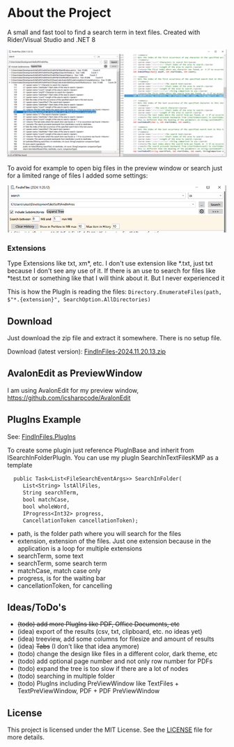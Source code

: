 # About the Project

A small and fast tool to find a search term in text files. Created with Rider/Visual Studio and .NET 8

![main.png](images/mainwindow.png)

To avoid for example to open big files in the preview window or search just for a limited range of files I added some settings:


![settings.png](images/settings.png)

### Extensions

Type Extensions like txt, xm*, etc.
I don't use extension like *.txt, just txt because I don't see any use of it. If there is an use to search for files like *test.txt or something like that I will think about it. But I never experienced it

This is how the PlugIn is reading the files:
`Directory.EnumerateFiles(path, $"*.{extension}", SearchOption.AllDirectories)`

## Download

Just download the zip file and extract it somewhere. There is no setup file.

Download (latest version): [FindInFiles-2024.11.20.13.zip](https://github.com/lukas-adrian/FindInFiles/blob/master/FindInFiles-2025.05.14.06.zip)

## AvalonEdit as PreviewWindow

I am using AvalonEdit for my preview window, https://github.com/icsharpcode/AvalonEdit

## PlugIns Example

See: [FindInFiles.PlugIns](https://github.com/lukas-adrian/FindInFiles.PlugIns)

To create some plugin just reference PlugInBase and inherit from ISearchInFolderPlugIn.
You can use my plugIn SearchInTextFilesKMP as a template

      public Task<List<FileSearchEventArgs>> SearchInFolder(
         List<String> lstAllFiles,
         String searchTerm,
         bool matchCase,
         bool wholeWord,
         IProgress<Int32> progress,
         CancellationToken cancellationToken);

* path, is the folder path where you will search for the files
* extension, extension of the files. Just one extension because in the application is a loop for multiple extensions
* searchTerm, some text
* searchTerm, some search term
* matchCase, match case only
* progress, is for the waiting bar
* cancellationToken, for cancelling

## Ideas/ToDo's

* ~~(todo) add more PlugIns like PDF, Office Documents, etc~~
* (idea) export of the results (csv, txt, clipboard, etc. no ideas yet)
* (idea) treeview, add some columns for filesize and amount of results
* (idea) ~~Tabs~~ (I don't like that idea anymore)
* (todo) change the design like files in a different color, dark theme, etc
* (todo) add optional page number and not only row number for PDFs
* (todo) expand the tree is too slow if there are a lot of nodes
* (todo) searching in multiple folder
* (todo) PlugIns including PreViewWindow like TextFiles + TextPreViewWindow, PDF + PDF PreViewWindow

## License

This project is licensed under the MIT License. See the [LICENSE](LICENSE.md) file for more details.
